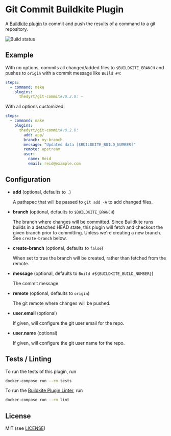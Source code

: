 # Git Commit Buildkite Plugin

A [Buildkite plugin](https://buildkite.com/docs/agent/v3/plugins) to commit and push the results of a command to a git repository.

![Build status](https://badge.buildkite.com/6ba53099446c9851ed9befdcd1c5c0f00990a072cea6b07f6c.svg)

## Example

With no options, commits all changed/added files to `$BUILDKITE_BRANCH` and pushes to `origin` with a commit message like `Build #4`:

```yml
steps:
  - command: make
    plugins:
      thedyrt/git-commit#v0.2.0: ~
```

With all options customized:

```yml
steps:
  - command: make
    plugins:
      thedyrt/git-commit#v0.2.0:
        add: app/
        branch: my-branch
        message: "Updated data [$BUILDKITE_BUILD_NUMBER]"
        remote: upstream
        user:
          name: Reid
          email: reid@example.com
```

## Configuration

- **add** (optional, defaults to `.`)

    A pathspec that will be passed to `git add -A` to add changed files.

- **branch** (optional, defaults to `$BUILDKITE_BRANCH`)

    The branch where changes will be committed. Since Buildkite runs builds in a detached HEAD state, this plugin will fetch and checkout the given branch prior to committing. Unless we're creating a new branch. See `create-branch` below.

- **create-branch** (optional, defaults to `false`)

    When set to true the branch will be created, rather than fetched from the remote.

- **message** (optional, defaults to `Build #${BUILDKITE_BUILD_NUMBER}`)

    The commit message

- **remote** (optional, defaults to `origin`)

    The git remote where changes will be pushed.

- **user.email** (optional)

    If given, will configure the git user email for the repo.

- **user.name** (optional)

    If given, will configure the git user name for the repo.


## Tests / Linting

To run the tests of this plugin, run

```sh
docker-compose run --rm tests
```

To run the [Buildkite Plugin Linter](https://github.com/buildkite-plugins/buildkite-plugin-linter), run

```sh
docker-compose run --rm lint
```

## License

MIT (see [LICENSE](LICENSE))
